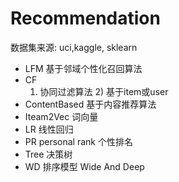 #  Recommendation 
  数据集来源: uci,kaggle, sklearn
- LFM      基于邻域个性化召回算法
- CF      
     1) 协同过滤算法   2) 基于item或user
- ContentBased  基于内容推荐算法
- Iteam2Vec     词向量
- LR            线性回归
- PR personal rank  个性排名
- Tree  决策树
- WD    排序模型    Wide And Deep
